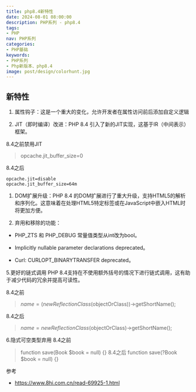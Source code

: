 ```yaml
---
title: php8.4新特性
date: 2024-08-01 08:00:00
description: PHP系列 - php8.4
tags:
- PHP
nav: PHP系列
categories:
- PHP基础
keywords:
- PHP系列
- Php新版本、php8.4
image: post/design/colorhunt.jpg
---
```


## 新特性
1. 属性钩子：这是一个重大的变化，允许开发者在属性访问前后添加自定义逻辑

2. JIT（即时编译）改进：PHP 8.4 引入了新的JIT实现，这基于IR（中间表示）框架。
   
8.4之前禁用JIT
> opcache.jit_buffer_size=0

8.4之后
```
opcache.jit=disable
opcache.jit_buffer_size=64m
```

1. DOM扩展升级：PHP 8.4 的DOM扩展进行了重大升级，支持HTML5的解析和序列化。这意味着在处理HTML5特定标签或在JavaScript中嵌入HTML时将更加方便。

2. 弃用和移除的功能：

- PHP_ZTS 和 PHP_DEBUG 常量值类型从int改为bool。

- Implicitly nullable parameter declarations deprecated。

- Curl: CURLOPT_BINARYTRANSFER deprecated。

5.更好的链式调用
PHP 8.4支持在不使用额外括号的情况下进行链式调用，这有助于减少代码的冗余并提高可读性。

8.4之前
> $name = (new ReflectionClass($objectOrClass))->getShortName();

8.4之后
> $name = new ReflectionClass($objectOrClass)->getShortName();

6.隐式可空类型弃用
8.4之前
> function save(Book $book = null) {}
8.4之后
> function save(?Book $book = null) {}


参考
- https://www.8hi.com.cn/read-69925-1.html